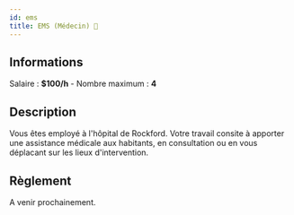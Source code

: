 ```yaml
---
id: ems
title: EMS (Médecin) 💊
---
```


## Informations
Salaire : **$100/h** - Nombre maximum : **4**

## Description
Vous êtes employé à l'hôpital de Rockford. Votre travail consite à apporter une assistance médicale aux habitants, en consultation ou en vous déplacant sur les lieux d'intervention.

## Règlement
A venir prochainement.